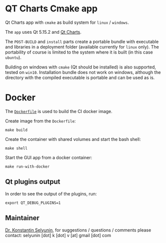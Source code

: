 # QT Charts Cmake app

Qt Charts app with `cmake` as build system for `linux` / `windows`.

The `app` uses Qt 5.15.2 and [Qt Charts](https://doc.qt.io/qt-5/qtcharts-index.html).

The `POST-BUILD` and `install` parts create a portable bundle with executable 
and libraries in a deployment folder (available currently for `linux` only). 
The portability of course is limited to the system where it is built (in this case `ubuntu`).

Building on windows with `cmake` (Qt should be installed) is also supported,
tested on `win10`. Installation bundle does not work on windows, although
the directory with the compiled executable is portable and can be used as is.

# Docker

The [`Dockerfile`](./Dockerfile) is used to build the CI docker image.

Create image from the `Dockerfile`: 
```
make build
```

Create the container with shared volumes and start the bash shell:
```
make shell
```

Start the GUI app from a docker container:
```
make run-with-docker
```


## Qt plugins output

In order to see the output of the plugins, run:
```
export QT_DEBUG_PLUGINS=1
```


## Maintainer

[Dr. Konstantin Selyunin](http://selyunin.com/), for
suggestions / questions / comments please contact: selyunin [dot] k [dot] v [at] gmail [dot] com